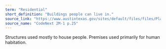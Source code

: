 ```yaml
---
term: "Residential"
short_definition: "Buildings people can live in."
source_link: "https://www.austintexas.gov/sites/default/files/files/Planning/CodeNEXT/ALDC_PRD_23_LandDevelopmentCode_Combined_2017_0130_web.pdf"
source_name: "CodeNext 2M-1 p.25"
---
```

Structures used mostly to house people.
Premises used primarily for human habitation.
